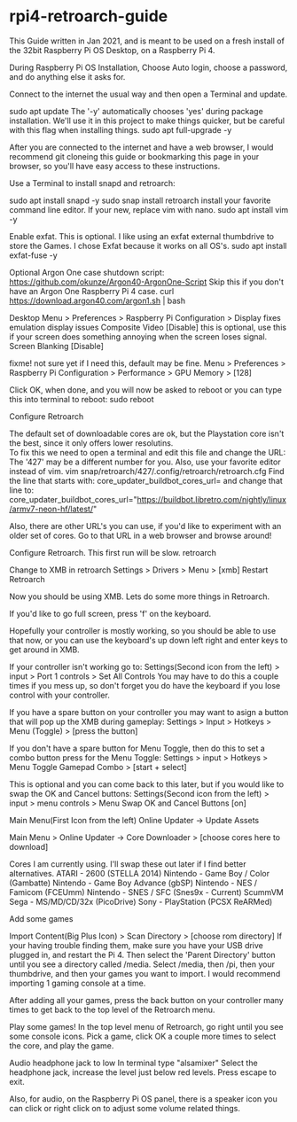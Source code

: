 # rpi4-retroarch-guide

This Guide written in Jan 2021, and is meant to be used on a fresh install of the 32bit Raspberry Pi OS Desktop, on a Raspberry Pi 4.  

During Raspberry Pi OS Installation,
Choose Auto login, choose a password, and do anything else it asks for.

Connect to the internet the usual way and then open a Terminal and update.

sudo apt update
The '-y' automatically chooses 'yes' during package installation. We'll use it in this project to make things quicker, but be careful with this flag when installing things.
sudo apt full-upgrade -y

After you are connected to the internet and have a web browser, I would recommend git cloneing this guide or bookmarking this page in your browser, so you'll have easy access to these instructions.

Use a Terminal to install snapd and retroarch:

sudo apt install snapd -y
sudo snap install retroarch
install your favorite command line editor.  If your new, replace vim with nano.
sudo apt install vim -y

Enable exfat.  This is optional.  I like using an exfat external thumbdrive to store the Games.  I chose Exfat because it works on all OS's.
sudo apt install exfat-fuse -y

Optional Argon One case shutdown script:
https://github.com/okunze/Argon40-ArgonOne-Script
Skip this if you don't have an Argon One Raspberry Pi 4 case.
curl https://download.argon40.com/argon1.sh | bash

Desktop Menu > Preferences > Raspberry Pi Configuration > Display 
   fixes emulation display issues
   Composite Video [Disable]
   this is optional, use this if your screen does something annoying when the screen loses signal.
   Screen Blanking [Disable]

fixme! not sure yet if I need this, default may be fine.
Menu > Preferences > Raspberry Pi Configuration > Performance > GPU Memory > [128]

Click OK, when done, and you will now be asked to reboot or you can type this into terminal to reboot:
sudo reboot

Configure Retroarch

The default set of downloadable cores are ok, but the Playstation core isn't the best, since it only offers lower resolutins.  
To fix this we need to open a terminal and edit this file and change the URL:
The '427' may be a different number for you.  Also, use your favorite editor instead of vim.
vim snap/retroarch/427/.config/retroarch/retroarch.cfg
Find the line that starts with:
core_updater_buildbot_cores_url=
and change that line to:
core_updater_buildbot_cores_url="https://buildbot.libretro.com/nightly/linux/armv7-neon-hf/latest/"

Also, there are other URL's you can use, if you'd like to experiment with an older set of cores. Go to that URL in a web browser and browse around!

Configure Retroarch. This first run will be slow.
retroarch

Change to XMB in retroarch
Settings > Drivers > Menu > [xmb]
Restart Retroarch

Now you should be using XMB.  Lets do some more things in Retroarch.

If you'd like to go full screen, press 'f' on the keyboard.

Hopefully your controller is mostly working, so you should be able to use that now, or you can use the keyboard's up
down left right and enter keys to get around in XMB.  

If your controller isn't working go to:
Settings(Second icon from the left) > input > Port 1 controls > Set All Controls
You may have to do this a couple times if you mess up, so don't forget you do have the keyboard if you lose control with your controller.

If you have a spare button on your controller you may want to asign a button that will pop up the XMB during gameplay:
Settings > Input > Hotkeys > Menu (Toggle) > [press the button]

If you don't have a spare button for Menu Toggle, then do this to set a combo button press for the Menu Toggle:
Settings > input > Hotkeys > Menu Toggle Gamepad Combo > [start + select]

This is optional and you can come back to this later, but if you would like to swap the OK and Cancel buttons:
Settings(Second icon from the left) > input > menu controls > Menu Swap OK and Cancel Buttons [on]

Main Menu(First Icon from the left) Online Updater -> Update Assets

Main Menu > Online Updater -> Core Downloader > [choose cores here to download]

Cores I am currently using.  I'll swap these out later if I find better alternatives.
ATARI - 2600 (STELLA 2014)
Nintendo - Game Boy / Color (Gambatte)
Nintendo - Game Boy Advance (gbSP)
Nintendo - NES / Famicom (FCEUmm)
Nintendo - SNES / SFC (Snes9x - Current)
ScummVM
Sega - MS/MD/CD/32x (PicoDrive)
Sony - PlayStation (PCSX ReARMed)

Add some games

Import Content(Big Plus Icon) > Scan Directory > [choose rom directory]
If your having trouble finding them, make sure you have your USB drive plugged in, and restart the Pi 4.  Then
select the 'Parent Directory' button until you see a directory called /media.  Select /media, then /pi, then your thumbdrive, and then your games you want to import.  I would recommend importing 1 gaming console at a time.

After adding all your games, press the back button on your controller many times to get back to the top level of the Retroarch menu.

Play some games!
In the top level menu of Retroarch, go right until you see some console icons.  Pick a game, click OK a couple more times to select the core, and play the game.

Audio headphone jack to low
In terminal type "alsamixer"
Select the headphone jack, increase the level just below red levels.
Press escape to exit.

Also, for audio, on the Raspberry Pi OS panel, there is a speaker icon you can click or right click on to adjust some volume related things.

